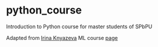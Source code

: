 # python_course
Introduction to Python course for master students of SPbPU

Adapted from [Irina Knyazeva](https://github.com/iknyazeva) ML course [page](https://github.com/iknyazeva/ML2020)
